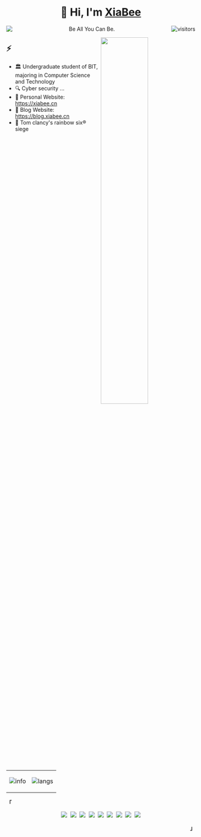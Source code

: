 <h1 align=center>👋 Hi, I'm <a href="https://xiabee.cn/">XiaBee</a></h2>



<p align=center>
  <a href="https://blog.xiabee.cn">
    <img align=left href="https://blog.xiabee.cn" src="https://img.shields.io/badge/cs-notes-blue">
  </a>
  Be All You Can Be.
  <img align="right" src="https://visitor-badge.glitch.me/badge?page_id=xiabee.xiabee" alt="visitors"></p> 
<img align="right" width="50%" src="https://tva1.sinaimg.cn/mw690/0084b03xgy1gwsn7sf4k3j309m09l0u9.jpg"/>





<h2>⚡️ </h2>

<ul>
<li>🏛️ Undergraduate student of BIT, majoring in Computer Science and Technology</li>
<li>🔍 Cyber security ... </li>
    <li>🌟 Personal Website: <a href="https://xiabee.cn">https://xiabee.cn</a></li>
    <li>🌟 Blog Website:<a href="https://blog.xiabee.cn"> https://blog.xiabee.cn</a></li>
<li>🚷 Tom clancy's rainbow six® siege</li>
</ul>









<div align="center">
<table border="0">
<tr>
<td>

![info](https://github-readme-stats.vercel.app/api?username=xiabee&show_icons=true&hide_border=true&count_private=true&hide=prs&theme=&bg_color=00000000)

</td>
<td>

![langs](https://github-readme-stats.vercel.app/api/top-langs/?username=xiabee&theme=&layout=compact&hide_border=true&bg_color=00000000)

</td>
</table>
</div>



<p align="left"><strong><samp>「</samp></strong></p><p align="center">
    <samp>
      <img src="https://img.shields.io/badge/C-a8b9cc.svg?&style=for-the-badge&logo=c&logoColor=black">
      <img src="https://img.shields.io/badge/c++-00599C.svg?&style=for-the-badge&logo=c%2b%2b&logoColor=white">
      <img src="https://img.shields.io/badge/python-3776AB.svg?&style=for-the-badge&logo=python&logoColor=white">
      <img src="https://img.shields.io/badge/markdown-48ac98.svg?&style=for-the-badge&logo=markdown&logoColor=white">
      <img src="https://img.shields.io/badge/shell_script%20-5d87bf.svg?&style=for-the-badge&logo=gnu-bash&logoColor=white">
      <img src="https://img.shields.io/badge/Docker-2496ED.svg?&style=for-the-badge&logo=docker&logoColor=white">
      <img src="https://img.shields.io/badge/Vim-019733.svg?&style=for-the-badge&logo=vim&logoColor=white">
      <img src="https://img.shields.io/badge/VS%20Code-007ACC.svg?&style=for-the-badge&logo=visual-studio-code&logoColor=white">
      <img src="https://img.shields.io/badge/chrome-f7df1e.svg?&style=for-the-badge&logo=google-chrome&logoColor=black">
    </samp>
    <br>
</p><p align="right"><strong><samp>」</samp></strong></p>

